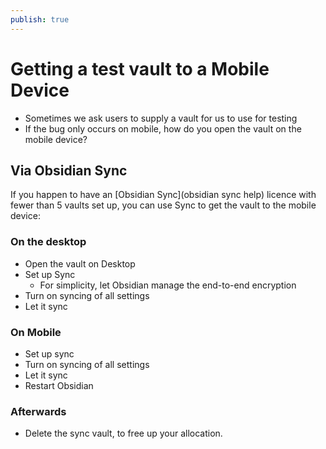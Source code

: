 ```yaml
---
publish: true
---
```


# Getting a test vault to a Mobile Device

- Sometimes we ask users to supply a vault for us to use for testing
- If the bug only occurs on mobile, how do you open the vault on the mobile device?

## Via Obsidian Sync

If you happen to have an [Obsidian Sync](obsidian sync help) licence with fewer than 5 vaults set up, you can use Sync to get the vault to the mobile device:

### On the desktop

- Open the vault on Desktop
- Set up Sync
  - For simplicity, let Obsidian manage the end-to-end encryption
- Turn on syncing of all settings
- Let it sync

### On Mobile

- Set up sync
- Turn on syncing of all settings
- Let it sync
- Restart Obsidian

### Afterwards

- Delete the sync vault, to free up your allocation.
